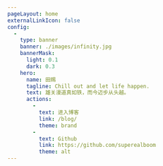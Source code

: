 ```yaml
---
pageLayout: home
externalLinkIcon: false
config:
  -
    type: banner
    banner: ./images/infinity.jpg
    bannerMask:
      light: 0.1
      dark: 0.3
    hero:
      name: 田赐
      tagline: Chill out and let life happen.
      text: 雄关漫道真如铁，而今迈步从头越。
      actions:
        -
          text: 进入博客
          link: /blog/
          theme: brand
        -
          text: Github
          link: https://github.com/superealboom
          theme: alt
---
```

